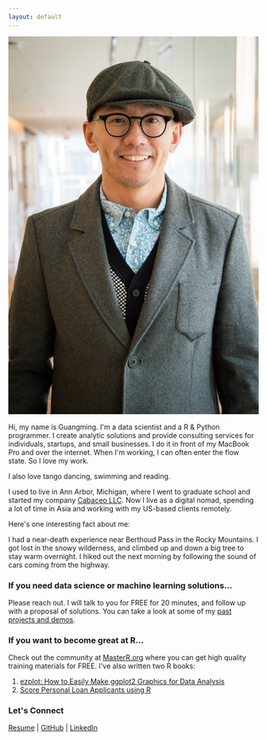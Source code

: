 ```yaml
---
layout: default
---
```

![](image/gmlang.jpg)

Hi, my name is Guangming. I'm a data scientist and a R & Python programmer. 
I create analytic solutions and provide consulting services for individuals, 
startups, and small businesses. I do it in front of my MacBook Pro and over the 
internet. When I'm working, I can often enter the flow state. So I love my work.

I also love tango dancing, swimming and reading.

I used to live in Ann Arbor, Michigan, where I went to graduate school and 
started my company [Cabaceo LLC](https://cabaceo.com). Now I live as a digital 
nomad, spending a lot of time in Asia and working with my US-based clients 
remotely.

Here's one interesting fact about me:

I had a near-death experience near Berthoud Pass in the Rocky Mountains. I got 
lost in the snowy wilderness, and climbed up and down a big tree to stay warm 
overnight. I hiked out the next morning by following the sound of cars coming 
from the highway.

### If you need data science or machine learning solutions...

Please reach out. I will talk to you for FREE for 20 minutes, and follow up 
with a proposal of solutions. You can take a look at some of my 
[past projects and demos](https://cabaceo.com/consulting/).

### If you want to become great at R...

Check out the community at [MasterR.org](https://masterr.org) where you can get 
high quality training materials for FREE. I've also written two R books:

1. [ezplot: How to Easily Make ggplot2 Graphics for Data Analysis](https://leanpub.com/ezplot/)
2. [Score Personal Loan Applicants using R](https://leanpub.com/scorepersonalloanapplicantsusingr)

### Let's Connect

[Resume](http://resume.gmlang.com) |
[GitHub](http://github.com/gmlang) |
[LinkedIn](https://www.linkedin.com/in/gmlang)